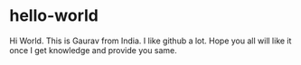 # hello-world
Hi World. This is Gaurav from India. I like github a lot. Hope you all will like it once I get knowledge and provide you same.
